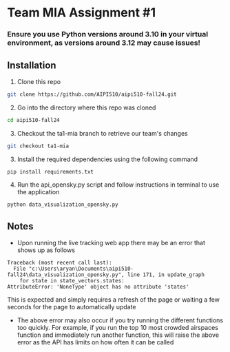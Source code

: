 # Team MIA Assignment #1

### Ensure you use Python versions around 3.10 in your virtual environment, as versions around 3.12 may cause issues!

## Installation
1. Clone this repo

```bash
git clone https://github.com/AIPI510/aipi510-fall24.git
```

2. Go into the directory where this repo was cloned
```bash
cd aipi510-fall24
```

3. Checkout the ta1-mia branch to retrieve our team's changes
```bash
git checkout ta1-mia
```

3. Install the required dependencies using the following command
```bash
pip install requirements.txt
```

4. Run the api_opensky.py script and follow instructions in terminal to use the application
```bash
python data_visualization_opensky.py
```

## Notes
* Upon running the live tracking web app there may be an error that shows up as follows
```
Traceback (most recent call last):
  File "c:\Users\aryan\Documents\aipi510-fall24\data_visualization_opensky.py", line 171, in update_graph
    for state in state_vectors.states:
AttributeError: 'NoneType' object has no attribute 'states'
```
This is expected and simply requires a refresh of the page or waiting a few seconds for the page to automatically update

* The above error may also occur if you try running the different functions too quickly. For example, if you run the top 10 most crowded airspaces function and immediately run another function, this will raise the above error as the API has limits on how often it can be called

